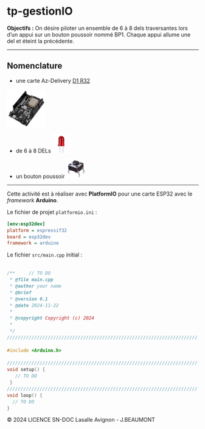 

# tp-gestionIO

**Objectifs :** 	On désire piloter un ensemble de 6 à 8 dels traversantes lors d’un appui sur un bouton poussoir nommé BP1. Chaque appui allume une del et éteint la précédente.

---

## Nomenclature

- une carte Az-Delivery [D1 R32](https://www.az-delivery.de/fr/products/esp32-d1-r32-board)

<img src="images/AzD1R32.jpg" height="100" width="100">

- de 6 à 8 DELs <img src="images/led_rouge.png" height="50" width="50">

- un bouton poussoir <img src="images/bp.png" height="50" width="50">

---

Cette activité est à réaliser avec **PlatformIO** pour une carte ESP32 avec le _framework_ **Arduino**.

Le fichier de projet `platformio.ini` :

```ini
[env:esp32dev]
platform = espressif32
board = esp32dev
framework = arduino
```
Le fichier `src/main.cpp` initial :

```cpp

/**     // TO DO
 * @file main.cpp
 * @author your name
 * @brief 
 * @version 0.1
 * @date 2024-11-22
 * 
 * @copyright Copyright (c) 2024
 * 
 */
//////////////////////////////////////////////////////////////////////

#include <Arduino.h>

//////////////////////////////////////////////////////////////////////
void setup() {
   // TO DO
 }
//////////////////////////////////////////////////////////////////////
void loop() {
  // TO DO
}

```

&copy; 2024 LICENCE SN-DOC Lasalle Avignon - J.BEAUMONT

